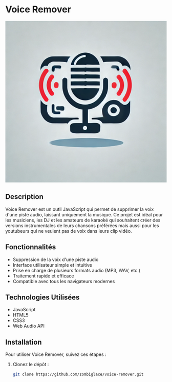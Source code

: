 # Voice Remover

![Description de l'image](file-PK3rACYNXgvnsjowge7yym.png)
 <!-- Remplacez par l'URL de votre logo -->

## Description

Voice Remover est un outil JavaScript qui permet de supprimer la voix d'une piste audio, laissant uniquement la musique. Ce projet est idéal pour les musiciens, les DJ et les amateurs de karaoké qui souhaitent créer des versions instrumentales de leurs chansons préférées mais aussi pour les youtubeurs qui ne veulent pas de voix dans leurs clip vidéo.

## Fonctionnalités

- Suppression de la voix d'une piste audio
- Interface utilisateur simple et intuitive
- Prise en charge de plusieurs formats audio (MP3, WAV, etc.)
- Traitement rapide et efficace
- Compatible avec tous les navigateurs modernes

## Technologies Utilisées

- JavaScript
- HTML5
- CSS3
- Web Audio API

## Installation

Pour utiliser Voice Remover, suivez ces étapes :

1. Clonez le dépôt :

   ```bash
   git clone https://github.com/zombiglace/voice-remover.git
